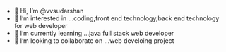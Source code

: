 - 👋 Hi, I’m @vvsudarshan
- 👀 I’m interested in ...coding,front end technology,back end technology for web developer
- 🌱 I’m currently learning ...java full stack web developer
- 💞️ I’m looking to collaborate on ...web develoing project

<!---
vvsudarshan/vvsudarshan is a ✨ special ✨ repository because its `README.md` (this file) appears on your GitHub profile.
You can click the Preview link to take a look at your changes.
--->
